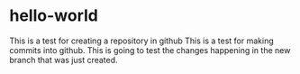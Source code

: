 # hello-world
This is a test for creating a repository in github
This is a test for making commits into github. This is going to test the changes happening in the new branch that was just created. 
